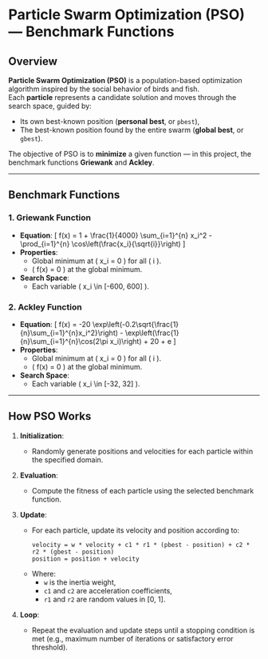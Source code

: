 # Particle Swarm Optimization (PSO) — Benchmark Functions

## Overview

**Particle Swarm Optimization (PSO)** is a population-based optimization algorithm inspired by the social behavior of birds and fish.  
Each **particle** represents a candidate solution and moves through the search space, guided by:
- Its own best-known position (**personal best**, or `pbest`),
- The best-known position found by the entire swarm (**global best**, or `gbest`).

The objective of PSO is to **minimize** a given function — in this project, the benchmark functions **Griewank** and **Ackley**.

---

## Benchmark Functions

### 1. Griewank Function

- **Equation**:
  \[
  f(x) = 1 + \frac{1}{4000} \sum_{i=1}^{n} x_i^2 - \prod_{i=1}^{n} \cos\left(\frac{x_i}{\sqrt{i}}\right)
  \]
- **Properties**:
  - Global minimum at \( x_i = 0 \) for all \( i \).
  - \( f(x) = 0 \) at the global minimum.
- **Search Space**:
  - Each variable \( x_i \in [-600, 600] \).

### 2. Ackley Function

- **Equation**:
  \[
  f(x) = -20 \exp\left(-0.2\sqrt{\frac{1}{n}\sum_{i=1}^{n}x_i^2}\right) - \exp\left(\frac{1}{n}\sum_{i=1}^{n}\cos(2\pi x_i)\right) + 20 + e
  \]
- **Properties**:
  - Global minimum at \( x_i = 0 \) for all \( i \).
  - \( f(x) = 0 \) at the global minimum.
- **Search Space**:
  - Each variable \( x_i \in [-32, 32] \).

---

## How PSO Works

1. **Initialization**:
   - Randomly generate positions and velocities for each particle within the specified domain.
   
2. **Evaluation**:
   - Compute the fitness of each particle using the selected benchmark function.
   
3. **Update**:
   - For each particle, update its velocity and position according to:
     ```text
     velocity = w * velocity + c1 * r1 * (pbest - position) + c2 * r2 * (gbest - position)
     position = position + velocity
     ```
   - Where:
     - `w` is the inertia weight,
     - `c1` and `c2` are acceleration coefficients,
     - `r1` and `r2` are random values in [0, 1].

4. **Loop**:
   - Repeat the evaluation and update steps until a stopping condition is met (e.g., maximum number of iterations or satisfactory error threshold).